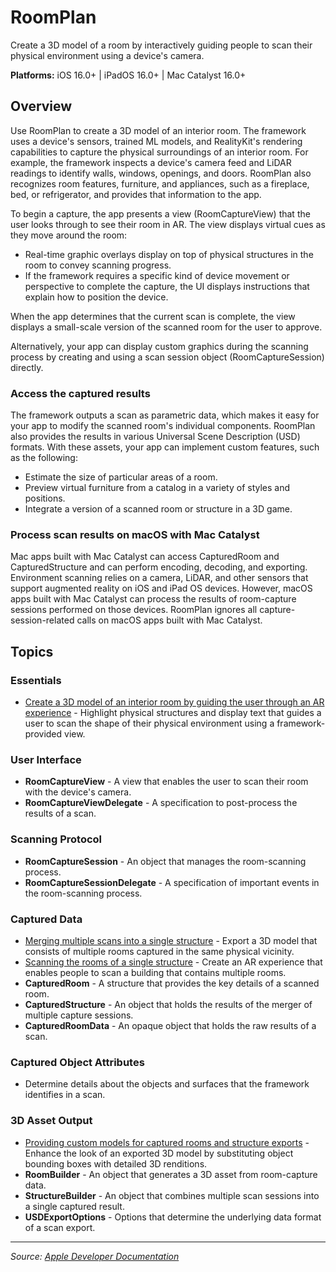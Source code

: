# RoomPlan

Create a 3D model of a room by interactively guiding people to scan their physical environment using a device's camera.

**Platforms:** iOS 16.0+ | iPadOS 16.0+ | Mac Catalyst 16.0+

## Overview

Use RoomPlan to create a 3D model of an interior room. The framework uses a device's sensors, trained ML models, and RealityKit's rendering capabilities to capture the physical surroundings of an interior room. For example, the framework inspects a device's camera feed and LiDAR readings to identify walls, windows, openings, and doors. RoomPlan also recognizes room features, furniture, and appliances, such as a fireplace, bed, or refrigerator, and provides that information to the app.

To begin a capture, the app presents a view (RoomCaptureView) that the user looks through to see their room in AR. The view displays virtual cues as they move around the room:

- Real-time graphic overlays display on top of physical structures in the room to convey scanning progress.
- If the framework requires a specific kind of device movement or perspective to complete the capture, the UI displays instructions that explain how to position the device.

When the app determines that the current scan is complete, the view displays a small-scale version of the scanned room for the user to approve.

Alternatively, your app can display custom graphics during the scanning process by creating and using a scan session object (RoomCaptureSession) directly.

### Access the captured results

The framework outputs a scan as parametric data, which makes it easy for your app to modify the scanned room's individual components. RoomPlan also provides the results in various Universal Scene Description (USD) formats. With these assets, your app can implement custom features, such as the following:

- Estimate the size of particular areas of a room.
- Preview virtual furniture from a catalog in a variety of styles and positions.
- Integrate a version of a scanned room or structure in a 3D game.

### Process scan results on macOS with Mac Catalyst

Mac apps built with Mac Catalyst can access CapturedRoom and CapturedStructure and can perform encoding, decoding, and exporting. Environment scanning relies on a camera, LiDAR, and other sensors that support augmented reality on iOS and iPad OS devices. However, macOS apps built with Mac Catalyst can process the results of room-capture sessions performed on those devices. RoomPlan ignores all capture-session-related calls on macOS apps built with Mac Catalyst.

## Topics

### Essentials
- [Create a 3D model of an interior room by guiding the user through an AR experience](https://developer.apple.com/documentation/roomplan/create_a_3d_model_of_an_interior_room_by_guiding_the_user_through_an_ar_experience) - Highlight physical structures and display text that guides a user to scan the shape of their physical environment using a framework-provided view.

### User Interface
- **RoomCaptureView** - A view that enables the user to scan their room with the device's camera.
- **RoomCaptureViewDelegate** - A specification to post-process the results of a scan.

### Scanning Protocol
- **RoomCaptureSession** - An object that manages the room-scanning process.
- **RoomCaptureSessionDelegate** - A specification of important events in the room-scanning process.

### Captured Data
- [Merging multiple scans into a single structure](https://developer.apple.com/documentation/roomplan/merging_multiple_scans_into_a_single_structure) - Export a 3D model that consists of multiple rooms captured in the same physical vicinity.
- [Scanning the rooms of a single structure](https://developer.apple.com/documentation/roomplan/scanning_the_rooms_of_a_single_structure) - Create an AR experience that enables people to scan a building that contains multiple rooms.
- **CapturedRoom** - A structure that provides the key details of a scanned room.
- **CapturedStructure** - An object that holds the results of the merger of multiple capture sessions.
- **CapturedRoomData** - An opaque object that holds the raw results of a scan.

### Captured Object Attributes
- Determine details about the objects and surfaces that the framework identifies in a scan.

### 3D Asset Output
- [Providing custom models for captured rooms and structure exports](https://developer.apple.com/documentation/roomplan/providing_custom_models_for_captured_rooms_and_structure_exports) - Enhance the look of an exported 3D model by substituting object bounding boxes with detailed 3D renditions.
- **RoomBuilder** - An object that generates a 3D asset from room-capture data.
- **StructureBuilder** - An object that combines multiple scan sessions into a single captured result.
- **USDExportOptions** - Options that determine the underlying data format of a scan export.

---

*Source: [Apple Developer Documentation](https://developer.apple.com/documentation/RoomPlan)*
